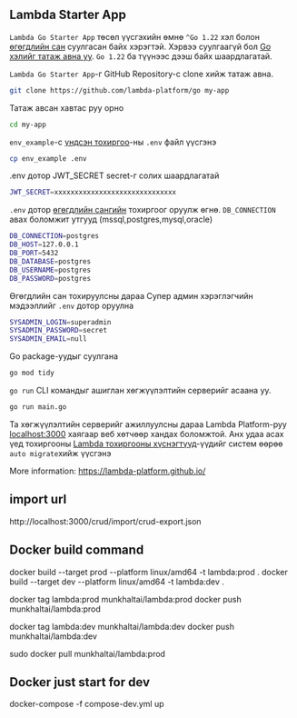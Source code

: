## Lambda Starter App

`Lambda Go Starter App` төсөл үүсгэхийн өмнө `^Go 1.22` хэл  болон [өгөгдлийн сан](https://lambda-platform.github.io/docs/installation#өгөгдлийн-сан) суулгасан байх хэрэгтэй. Хэрвээ суулгаагүй бол [Go хэлийг татаж авна уу](https://go.dev/dl/). `Go 1.22` ба түүнээс дээш байх шаардлагатай.

`Lambda Go Starter App`-г GitHub Repository-с clone хийж татаж авна.
  ```bash 
  git clone https://github.com/lambda-platform/go my-app
  ```
Татаж авсан хавтас руу орно
  ```bash 
  cd my-app
  ```
`env_example`-с [үндсэн тохиргоо](https://lambda-platform.github.io/docs/configration)-ны `.env` файл  үүсгэнэ
  ```bash 
  cp env_example .env
  ```
.env дотор JWT_SECRET secret-г солих шаардлагатай
  ```bash 
  JWT_SECRET=xxxxxxxxxxxxxxxxxxxxxxxxxxxxxx
  ```
`.env` дотор [өгөгдлийн сангийн](https://lambda-platform.github.io/docs/installation#өгөгдлийн-сан) тохиргоог оруулж өгнө. `DB_CONNECTION` авах боломжит утгууд (mssql,postgres,mysql,oracle)
  ```bash 
DB_CONNECTION=postgres 
DB_HOST=127.0.0.1
DB_PORT=5432
DB_DATABASE=postgres
DB_USERNAME=postgres
DB_PASSWORD=postgres
  ```
Өгөгдлийн сан тохируулсны дараа Cупер админ хэрэглэгчийн мэдээллийг `.env` дотор оруулна
  ```bash 
  SYSADMIN_LOGIN=superadmin
  SYSADMIN_PASSWORD=secret
  SYSADMIN_EMAIL=null
  ```
Go package-уудыг суулгана
  ```bash 
go mod tidy
  ```
`go run` CLI командыг ашиглан хөгжүүлэлтийн серверийг асаана уу.
  ```bash 
  go run main.go
  ```
Та хөгжүүлэлтийн серверийг ажиллуулсны дараа Lambda Platform-руу [localhost:3000](http://localhost:3000) хаягаар веб хөтчөөр хандах боломжтой. Анх удаа асах үед тохиргооны [Lambda тохиргооны хүснэгтүүд](https://lambda-platform.github.io/docs/lambda-tables)-үүдийг систем өөрөө `auto migrate`хийж үүсгэнэ 


More information: https://lambda-platform.github.io/

## import url

http://localhost:3000/crud/import/crud-export.json

## Docker build command
docker build --target prod --platform linux/amd64 -t lambda:prod .
docker build --target dev --platform linux/amd64 -t lambda:dev .

docker tag lambda:prod munkhaltai/lambda:prod
docker push munkhaltai/lambda:prod

docker tag lambda:dev munkhaltai/lambda:dev
docker push munkhaltai/lambda:dev

sudo docker pull munkhaltai/lambda:prod

## Docker just start for dev
docker-compose -f compose-dev.yml up 
